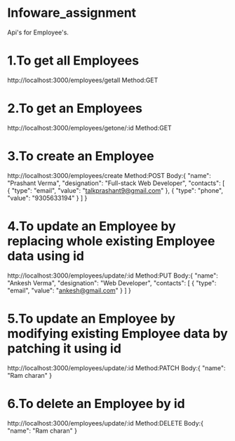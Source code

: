 # Infoware_assignment

Api's for Employee's.

# 1.To get all Employees
http://localhost:3000/employees/getall
Method:GET
# 2.To get an Employees
http://localhost:3000/employees/getone/:id
Method:GET

# 3.To create an Employee
http://localhost:3000/employees/create
Method:POST
Body:{
    "name": "Prashant Verma",
    "designation": "Full-stack Web Developer",
    "contacts": [
      {
        "type": "email",
        "value": "talkprashant9@gmail.com"
      },
      {
        "type": "phone",
        "value": "9305633194"
      }
    ]
  }
# 4.To update an Employee by replacing whole existing Employee data using id
http://localhost:3000/employees/update/:id
Method:PUT
Body:{
    "name": "Ankesh Verma",
    "designation": "Web Developer",
    "contacts": [
      {
        "type": "email",
        "value": "ankesh@gmail.com"
      }
    ]
  }
# 5.To update an Employee by modifying existing Employee data by patching it using id
http://localhost:3000/employees/update/:id
Method:PATCH
Body:{
    "name": "Ram charan"
  }

# 6.To delete an Employee by id
http://localhost:3000/employees/update/:id
Method:DELETE
Body:{
    "name": "Ram charan"
  }
